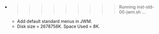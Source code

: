 * >>>>>>>>> Running inst-std-00-jwm.sh ...
  * Add default standard menus in JWM.
  * Disk size = 2678756K. Space Used = 8K.
